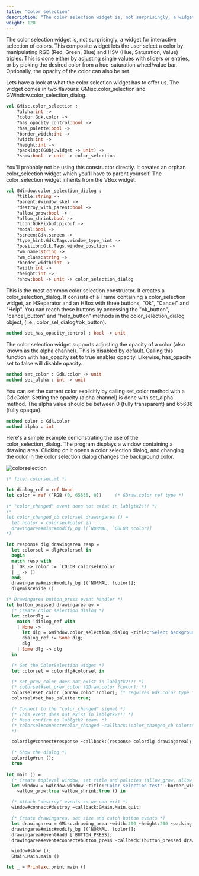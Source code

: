 ```yaml
---
title: "Color selection"
description: "The color selection widget is, not surprisingly, a widget for interactive selection of colors."
weight: 120
---
```


The color selection widget is, not surprisingly, a widget for interactive selection of colors.
This composite widget lets the user select a color by manipulating RGB (Red, Green, Blue) and HSV (Hue, Saturation, Value) triples. This is done either by adjusting single values with sliders or entries, or by picking the desired color from a hue-saturation wheel/value bar. Optionally, the opacity of the color can also be set.

Lets have a look at what the color selection widget has to offer us. The widget comes in two flavours: GMisc.color_selection and GWindow.color_selection_dialog.

``` ocaml
val GMisc.color_selection :
	?alpha:int ->
	?color:Gdk.color ->
	?has_opacity_control:bool ->
	?has_palette:bool ->
	?border_width:int ->
	?width:int ->
	?height:int ->
	?packing:(GObj.widget -> unit) ->
	?show:bool -> unit -> color_selection
```
You'll probably not be using this constructor directly. It creates an orphan color_selection widget which you'll have to parent yourself. The color_selection widget inherits from the VBox widget.

``` ocaml
val GWindow.color_selection_dialog :
	?title:string ->
	?parent:#window_skel ->
	?destroy_with_parent:bool ->
	?allow_grow:bool ->
	?allow_shrink:bool ->
	?icon:GdkPixbuf.pixbuf ->
	?modal:bool ->
	?screen:Gdk.screen ->
	?type_hint:Gdk.Tags.window_type_hint ->
	?position:Gtk.Tags.window_position ->
	?wm_name:string ->
	?wm_class:string ->
	?border_width:int ->
	?width:int ->
	?height:int ->
	?show:bool -> unit -> color_selection_dialog
```
This is the most common color selection constructor. It creates a color_selection_dialog. It consists of a Frame containing a color_selection widget, an HSeparator and an HBox with three buttons, "Ok", "Cancel" and "Help". You can reach these buttons by accessing the "ok_button", "cancel_button" and "help_button" methods in the color_selection_dialog object, (i.e., color_sel_dialog#ok_button).

``` ocaml
method set_has_opacity_control : bool -> unit
```
The color selection widget supports adjusting the opacity of a color (also known as the alpha channel). This is disabled by default. Calling this function with has_opacity set to true enables opacity. Likewise, has_opacity set to false will disable opacity.

``` ocaml
method set_color : Gdk.color -> unit
method set_alpha : int -> unit
```
You can set the current color explicitly by calling set_color method with a GdkColor. Setting the opacity (alpha channel) is done with set_alpha method. The alpha value should be between 0 (fully transparent) and 65636 (fully opaque).

``` ocaml
method color : Gdk.color
method alpha : int
```
Here's a simple example demonstrating the use of the color_selection_dialog. The program displays a window containing a drawing area. Clicking on it opens a color selection dialog, and changing the color in the color selection dialog changes the background color.

![colorselection](../colorselection.jpg)

``` ocaml
(* file: colorsel.ml *)

let dialog_ref = ref None
let color = ref (`RGB (0, 65535, 0))     (* GDraw.color ref type *)

(* "color_changed" event does not exist in lablgtk2!!! *)
(*
let color_changed_cb colorsel drawingarea () =
  let ncolor = colorsel#color in
  drawingarea#misc#modify_bg [(`NORMAL, `COLOR ncolor)]
*)

let response dlg drawingarea resp =
  let colorsel = dlg#colorsel in
  begin
  match resp with
  | `OK -> color := `COLOR colorsel#color
  | _ -> ()
  end;
  drawingarea#misc#modify_bg [(`NORMAL, !color)];
  dlg#misc#hide ()

(* Drawingarea button_press event handler *)
let button_pressed drawingarea ev =
  (* Create color selection dialog *)
  let colordlg =
    match !dialog_ref with
    | None ->
      let dlg = GWindow.color_selection_dialog ~title:"Select background color" () in
      dialog_ref := Some dlg;
      dlg
    | Some dlg -> dlg
  in

  (* Get the ColorSelection widget *)
  let colorsel = colordlg#colorsel in

  (* set_prev_color does not exist in lablgtk2!!! *)
  (* colorsel#set_prev_color (GDraw.color !color); *)
  colorsel#set_color (GDraw.color !color); (* requires Gdk.color type *)
  colorsel#set_has_palette true;

  (* Connect to the "color_changed" signal *)
  (* This event does not exist in lablgtk2!!! *)
  (* Need confirm to lablgtk2 team. *)
  (* colorsel#connect#color_changed ~callback:(color_changed_cb colorsel drawingarea);
  *)

  colordlg#connect#response ~callback:(response colordlg drawingarea);

  (* Show the dialog *)
  colordlg#run ();
  true
    
let main () =
  (* Create toplevel window, set title and policies (allow_grow, allow_shrink) *)
  let window = GWindow.window ~title:"Color selection test" ~border_width:10
    ~allow_grow:true ~allow_shrink:true () in

  (* Attach "destroy" events so we can exit *)
  window#connect#destroy ~callback:GMain.Main.quit;

  (* Create drawingarea, set size and catch button events *)
  let drawingarea = GMisc.drawing_area ~width:200 ~height:200 ~packing:window#add () in
  drawingarea#misc#modify_bg [(`NORMAL, !color)];
  drawingarea#event#add [`BUTTON_PRESS];
  drawingarea#event#connect#button_press ~callback:(button_pressed drawingarea);

  window#show ();
  GMain.Main.main ()

let _ = Printexc.print main ()
```
